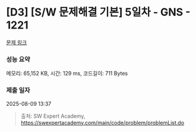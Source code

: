 # [D3] [S/W 문제해결 기본] 5일차 - GNS - 1221 

[문제 링크](https://swexpertacademy.com/main/code/problem/problemDetail.do?contestProbId=AV14jJh6ACYCFAYD) 

### 성능 요약

메모리: 65,152 KB, 시간: 129 ms, 코드길이: 711 Bytes

### 제출 일자

2025-08-09 13:37



> 출처: SW Expert Academy, https://swexpertacademy.com/main/code/problem/problemList.do